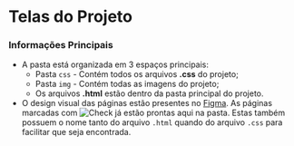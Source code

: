 # Telas do Projeto

### Informações Principais

- A pasta está organizada em 3 espaços principais:
    - Pasta `css` - Contém todos os arquivos **.css** do projeto;
    - Pasta `img` - Contém todas as imagens do projeto;
    - Os arquivos **.html** estão dentro da pasta principal do projeto.
- O design visual das páginas estão presentes no [Figma](https://www.figma.com/file/sWHoIEs6crKe1x4ZSfVHqG/Educapp?node-id=0%3A1). As páginas marcadas com ![Check](https://imagepng.org/wp-content/uploads/2019/12/check-icone-7.png) já estão prontas aqui na pasta. Estas também possuem o nome tanto do arquivo `.html` quando do arquivo `.css` para facilitar que seja encontrada.